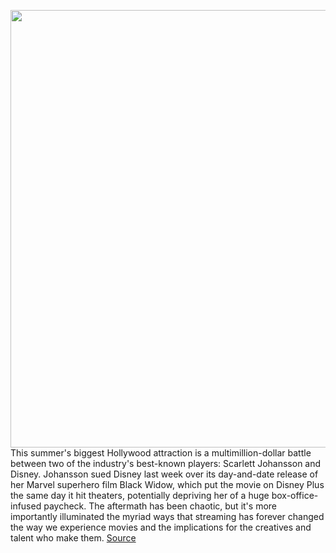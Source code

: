 <img src='https://cdn.vox-cdn.com/thumbor/t9B-IUONfoogJqPO_vh-7xNykrY=/0x0:2968x1670/1200x800/filters:focal(775x282:1249x756)/cdn.vox-cdn.com/uploads/chorus_image/image/69684388/fbg7020_comp_v003_bf38a189.0.jpeg' width='700px' /><br/>
This summer's biggest Hollywood attraction is a multimillion-dollar battle between two of the industry's best-known players: Scarlett Johansson and Disney. Johansson sued Disney last week over its day-and-date release of her Marvel superhero film Black Widow, which put the movie on Disney Plus the same day it hit theaters, potentially depriving her of a huge box-office-infused paycheck. The aftermath has been chaotic, but it's more importantly illuminated the myriad ways that streaming has forever changed the way we experience movies and the implications for the creatives and talent who make them.
<a href='https://www.theverge.com/22611516/scarlett-johansson-disney-lawsuit-streaming-services-transparency'> Source <a/>
